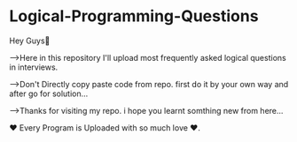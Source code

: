 # Logical-Programming-Questions

Hey Guys👋

-->Here in this repository I'll upload most frequently asked logical questions in interviews.

-->Don't Directly copy paste code from repo. first do it by your own way and after go for solution...

-->Thanks for visiting my repo. i hope you learnt somthing new from here...

❤️ Every Program is Uploaded with so much love ❤️.
